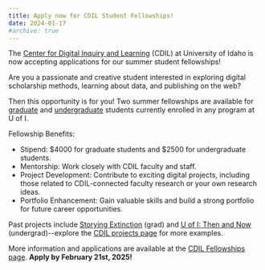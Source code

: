 ```yaml
---
title: Apply now for CDIL Student Fellowships!
date: 2024-01-17
#archive: true
---
```


The [Center for Digital Inquiry and Learning](https://cdil.lib.uidaho.edu/) (CDIL) at University of Idaho is now accepting applications for our summer student fellowships! 

Are you a passionate and creative student interested in exploring digital scholarship methods, learning about data, and publishing on the web?

Then this opportunity is for you!
Two summer fellowships are available for [graduate](https://cdil.lib.uidaho.edu/fellowships/gradfellow.html) and [undergraduate](https://cdil.lib.uidaho.edu/fellowships/undergradfellow.html) students currently enrolled in any program at U of I. 

Fellowship Benefits:

- Stipend: $4000 for graduate students and $2500 for undergraduate students.
- Mentorship: Work closely with CDIL faculty and staff.
- Project Development: Contribute to exciting digital projects, including those related to CDIL-connected faculty research or your own research ideas.
- Portfolio Enhancement: Gain valuable skills and build a strong portfolio for future career opportunities.

Past projects include [Storying Extinction](https://cdil.lib.uidaho.edu/storying-extinction/) (grad) and [U of I: Then and Now](https://www.lib.uidaho.edu/digital/campushistory/) (undergrad)--explore the [CDIL projects page](https://cdil.lib.uidaho.edu/projects/) for more examples.

More information and applications are available at the [CDIL Fellowships page](https://cdil.lib.uidaho.edu/fellowships/).
**Apply by February 21st, 2025!**

